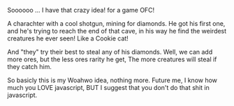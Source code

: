 Soooooo ...
I have that crazy idea! for a game OFC!

A charachter with a cool shotgun, mining for diamonds.
He got his first one, and he's trying to reach the end of that cave, in his way he find the weirdest creatures he ever seen!
Like a Cookie cat!

And "they" try their best to steal any of his diamonds.
Well, we can add more ores, but the less ores rarity he get, The more creatures will steal if they catch him.

So basicly this is my Woahwo idea, nothing more.
Future me, I know how much you LOVE javascript, BUT I suggest that you don't do that shit in javascript.
